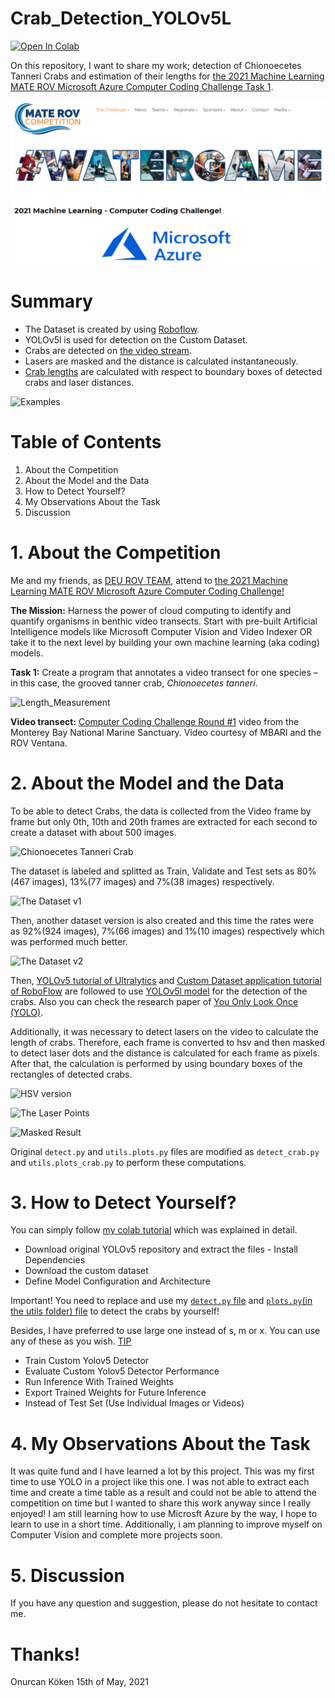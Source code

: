# Crab_Detection_YOLOv5L

[![Open In Colab](https://colab.research.google.com/assets/colab-badge.svg)](https://colab.research.google.com/github/OnurcanKoken/Crab_Detection_YOLOv5L/blob/main/Colab_Crab_Detection_YOLOv5/Crab_Detection_Colab_YOLOv5.ipynb)

On this repository, I want to share my work; detection of Chionoecetes Tanneri Crabs and estimation of their lengths for [the 2021 Machine Learning MATE ROV Microsoft Azure Computer Coding Challenge Task 1](https://files.materovcompetition.org/2021/Computer_Coding_Challenge_Round_1.pdf).

![The Competition](Dataset_Photos/MATEROV.PNG)

# Summary
- The Dataset is created by using [Roboflow](https://app.roboflow.com).
- YOLOv5l is used for detection on the Custom Dataset.
- Crabs are detected on [the video stream](https://vimeo.com/515385883/3bafce8be4).
- Lasers are masked and the distance is calculated instantaneously.
- [Crab lengths](Dataset_Photos/length_measurement_crab.jpeg) are calculated with respect to boundary boxes of detected crabs and laser distances.

![Examples](Dataset_Photos/frame_sec227_6790_detected.jpg)

# Table of Contents

1. About the Competition
2. About the Model and the Data
3. How to Detect Yourself?
4. My Observations About the Task
5. Discussion

# 1. About the Competition

Me and my friends, as [DEU ROV TEAM](https://www.instagram.com/deurov.team/), attend to [the 2021 Machine Learning MATE ROV Microsoft Azure Computer Coding Challenge!](https://www.materovcompetition.org/content/2021-machine-learning-computer-coding-challenge)

**The Mission:** Harness the power of cloud computing to identify and quantify organisms in benthic video transects. Start with pre-built Artificial Intelligence models like Microsoft Computer Vision and Video Indexer OR take it to the next level by building your own machine learning (aka coding) models.

**Task 1:** Create a program that annotates a video transect for one species – in this case, the grooved tanner crab, *Chionoecetes tanneri*. 

![Length_Measurement](Dataset_Photos/length_measurement_crab.jpeg)

**Video transect:** [Computer Coding Challenge Round #1](https://vimeo.com/515385883/3bafce8be4) video from the Monterey Bay National
Marine Sanctuary. Video courtesy of MBARI and the ROV Ventana. 

# 2. About the Model and the Data

To be able to detect Crabs, the data is collected from the Video frame by frame but only 0th, 10th and 20th frames are extracted for each second to create a dataset with about 500 images. 

![Chionoecetes Tanneri Crab](Dataset_Photos/frame_sec227_6790.jpg)

The dataset is labeled and splitted as Train, Validate and Test sets as 80%(467 images), 13%(77 images) and 7%(38 images) respectively.

![The Dataset v1](Dataset_Photos/dataset_v1.PNG)

Then, another dataset version is also created and this time the rates were as 92%(924 images), 7%(66 images) and 1%(10 images) respectively which was performed much better.

![The Dataset v2](Dataset_Photos/dataset_v2.PNG)

Then, [YOLOv5 tutorial of Ultralytics](https://github.com/ultralytics/yolov5/blob/master/tutorial.ipynb) and [Custom Dataset application tutorial of RoboFlow](https://blog.roboflow.com/how-to-train-yolov5-on-a-custom-dataset/) are followed to use [YOLOv5l model](https://github.com/OnurcanKoken/Crab_Detection_YOLOv5L/blob/main/yolov5l.yaml) for the detection of the crabs.
Also you can check the research paper of [You Only Look Once (YOLO)](https://arxiv.org/pdf/1506.02640.pdf).

Additionally, it was necessary to detect lasers on the video to calculate the length of crabs. Therefore, each frame is converted to hsv and then masked to detect laser dots and the distance is calculated for each frame as pixels. After that, the calculation is performed by using boundary boxes of the rectangles of detected crabs.


![HSV version](Dataset_Photos/hsv.jpg)

![The Laser Points](Dataset_Photos/laser_mask.jpg)

![Masked Result](Dataset_Photos/laser_gray_mask.jpg)

Original `detect.py` and `utils.plots.py` files are modified as `detect_crab.py` and `utils.plots_crab.py` to perform these computations.

# 3. How to Detect Yourself?

You can simply follow [my colab tutorial](https://colab.research.google.com/github/OnurcanKoken/Crab_Detection_YOLOv5L/blob/main/Colab_Crab_Detection_YOLOv5/Crab_Detection_Colab_YOLOv5.ipynb) which was explained in detail.

- Download original YOLOv5 repository and extract the files - Install Dependencies
- Download the custom dataset
- Define Model Configuration and Architecture
  
Important! You need to replace and use my [`detect.py` file](Python_Files/detect_crab.py) and [`plots.py`(in the utils folder) file](Python_Files/plots_crab.py) to detect the crabs by yourself!

Besides, I have preferred to use large one instead of s, m or x. You can use any of these as you wish. [TIP](Python_Files/hubconf.py)

- Train Custom Yolov5 Detector
- Evaluate Custom Yolov5 Detector Performance
- Run Inference With Trained Weights
- Export Trained Weights for Future Inference
- Instead of Test Set (Use Individual Images or Videos)

# 4. My Observations About the Task

It was quite fund and I have learned a lot by this project. This was my first time to use YOLO in a project like this one. I was not able to extract each time and create a time table as a result and could not be able to attend the competition on time but I wanted to share this work anyway since I really enjoyed! I am still learning how to use Microsft Azure by the way, I hope to learn to use in a short time. Additionally, i am planning to improve myself on Computer Vision and complete more projects soon.

# 5. Discussion

If you have any question and suggestion, please do not hesitate to contact me.

# Thanks!

Onurcan Köken
15th of May, 2021
